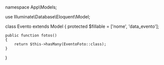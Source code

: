 namespace App\Models;

use Illuminate\Database\Eloquent\Model;

class Evento extends Model
{
    protected $fillable = ['nome', 'data_evento'];

    public function fotos()
    {
        return $this->hasMany(EventoFoto::class);
    }
}
